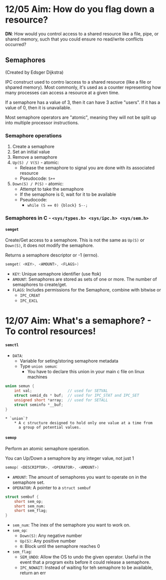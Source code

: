 # 12/05 Aim: How do you flag down a resource?

**DN**: How would you control access to a shared resource like a file, pipe,
or shared memory, such that you could ensure no read/write conflicts
occurred?

## Semaphores

(Created by Edsger Dijkstra)

IPC construct used to contro laccess to a shared resource (like a file
or shpared memory). Most commonly, it's used as a counter representing
how many processes can access a resource at a given time.

If a semaphore has a value of 3, then it can have 3 active "users". If
it has a value of 0, then it is unavailable.

Most semaphore operators are "atomic", meaning they will not be split
up into multiple processor instructions.

### Semaphore operations

1. Create a semaphore
2. Set an initial value
3. Remove a semaphore
4. `Up(S) / V(S)` - atomic:
    - Release the semaphore to signal you are done with its associated
      resource
    - Pseudocode: `S++`
5. `Down(S) / P(S)` - atomic:
    - Attempt to take the semaphore
    - If the semaphore is 0, wait for it to be available
    - Pseudocode:
        - `while (S == 0) {block} S--;`

### Semaphores in C - `<sys/types.h> <sys/ipc.h> <sys/sem.h>`

#### `semget`

Create/Get access to a semaphore. This is not the same as `Up(S)` or `Down(S)`,
it does not modify the semaphore.

Returns a semaphore descriptor or -1 (errno).

```c
semget( <KEY>, <AMOUNT>, <FLAGS>)
```

* `KEY`: Unique semaphore identifier (use ftok)
* `AMOUNT`: Semaphores are stored as sets of one or more. The number of
  semaphores to create/get.
* `FLAGS`: Includes permissions for the Semaphore, combine with bitwise or
    - `IPC_CREAT`
    - `IPC_EXCL`

# 12/07 Aim: What's a semaphore? - To control resources!

#### `semctl`

* `DATA`:
    * Variable for seting/storing semaphore metadata
    * Type `union semun`:
        * You have to declare this union in your main c file on linux machines
```c
union semun {
    int val;                // used for SETVAL
    struct semid_ds * buf;  // used for IPC_STAT and IPC_SET
    unsigned short *array;  // used for SETALL
    struct seminfo *__buf;
}
```
    * `union`?
        * A c structure designed to hold only one value at a time from
          a group of potential values.

#### `semop`

Perform an atomic semaphore operation.

You can Up/Down a semaphore by any integer value, not just 1

```c
semop( <DESCRIPTOR>, <OPERATOR>, <AMOUNT>)
```

* `AMOUNT`: The amount of semaphores you want to operate on in the
  semaphore set.
* `OPERATOR`: A pointer to a `struct sembuf`
```c
struct sembuf {
    short sem_op;
    short sem_num;
    short sem_flag;
}
```

* `sem_num`: The inex of the semaphore you want to work on.
* `sem_op`:
    * `Down(S)`: Any negative number
    * `Up(S)`: Any positive number
    * `0`: Block until the semaphore reaches 0
* `sem_flag`:
    * `SEM_UNDO`: Allow the OS to undo the given operator. Useful in the
      event that a program exits before it could release a semaphore.
    * `IPC_NOWAIT`: Instead of waiting for teh semaphore to be available,
      return an err
